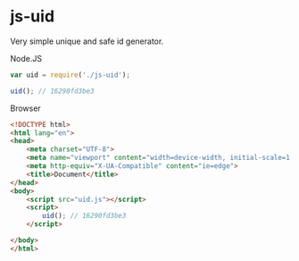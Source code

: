 # js-uid

Very simple unique and safe id generator.

Node.JS
```js
var uid = require('./js-uid');

uid(); // 16290fd3be3
```

Browser
```html
<!DOCTYPE html>
<html lang="en">
<head>
    <meta charset="UTF-8">
    <meta name="viewport" content="width=device-width, initial-scale=1.0">
    <meta http-equiv="X-UA-Compatible" content="ie=edge">
    <title>Document</title>
</head>
<body>
    <script src="uid.js"></script>
    <script>
        uid(); // 16290fd3be3
    </script>

</body>
</html>
```
